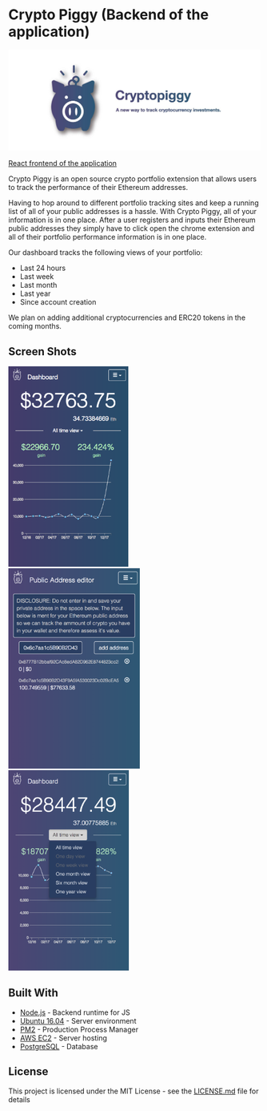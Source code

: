 # Crypto Piggy (Backend of the application)

![screenshot](https://github.com/ith-harvey/cryptopiggy-frontend/blob/master/style/images/Marquee%20(2).jpg)

[React frontend of the application](https://github.com/ith-harvey/cryptopiggy-frontend)

Crypto Piggy is an open source crypto portfolio extension that allows users to track the performance of their Ethereum addresses.

Having to hop around to different portfolio tracking sites and keep a running list of all of your public addresses is a hassle. With Crypto Piggy, all of your information is in one place. After a user registers and inputs their Ethereum public addresses they simply have to click open the chrome extension and all of their portfolio performance information is in one place.

Our dashboard tracks the following views of your portfolio:
 - Last 24 hours
 - Last week
 - Last month
 - Last year
 - Since account creation

We plan on adding additional cryptocurrencies and ERC20 tokens in the coming months.

## Screen Shots
<img src="https://github.com/ith-harvey/cryptopiggy-frontend/blob/master/style/images/Screen%20Shot%202018-01-04%20at%204.18.51%20PM.png" height="400">

<img src="https://github.com/ith-harvey/cryptopiggy-frontend/blob/master/style/images/Screen%20Shot%202017-12-18%20at%203.00.39%20PM.png" height="400">

<img src="https://github.com/ith-harvey/cryptopiggy-frontend/blob/master/style/images/Screen%20Shot%202017-12-18%20at%202.59.00%20PM.png" height="400">

## Built With

* [Node.js](https://nodejs.org/en/) - Backend runtime for JS
* [Ubuntu 16.04](https://www.ubuntu.com/download/desktop) - Server environment
* [PM2](http://pm2.keymetrics.io/) - Production Process Manager
* [AWS EC2](https://aws.amazon.com/?nc2=h_lg) - Server hosting
* [PostgreSQL](https://www.postgresql.org/) - Database

## License

This project is licensed under the MIT License - see the [LICENSE.md](LICENSE.md) file for details
